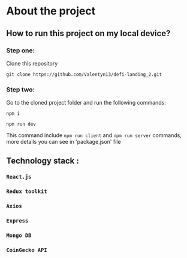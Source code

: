 # About the project

## How to run this project on my local device?

### Step one:
Clone this repository

`git clone https://github.com/Valentyn13/defi-landing_2.git`

### Step two:
Go to the cloned project folder and run the following commands:

`npm i`

 `npm run dev`
 
This command include `npm run client` and `npm run server` commands, 
more details you can see in 'package.json' file


## Technology stack :

### `React.js`

### `Redux toolkit`

### `Axios`

### `Express`

### `Mongo DB`

### `CoinGecko API`
